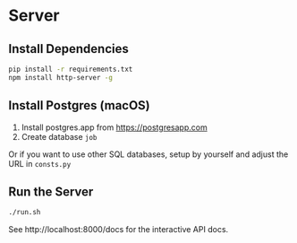# Server

## Install Dependencies

```bash
pip install -r requirements.txt
npm install http-server -g
```

## Install Postgres (macOS)

1. Install postgres.app from https://postgresapp.com
2. Create database `job`

Or if you want to use other SQL databases, setup by yourself and adjust the URL in `consts.py`

## Run the Server

```bash
./run.sh
```

See http://localhost:8000/docs for the interactive API docs.
